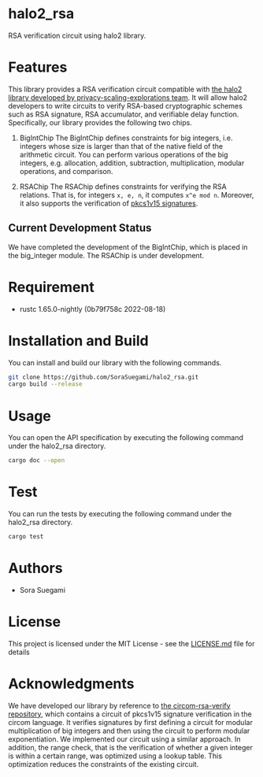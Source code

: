 # halo2_rsa
RSA verification circuit using halo2 library.

# Features
This library provides a RSA verification circuit compatible with [the halo2 library developed by privacy-scaling-explorations team](https://github.com/privacy-scaling-explorations/halo2).
It will allow halo2 developers to write circuits to verify RSA-based cryptographic schemes such as RSA signature, RSA accumulator, and verifiable delay function.
Specifically, our library provides the following two chips.
1. BigIntChip
The BigIntChip defines constraints for big integers, i.e. integers whose size is larger than that of the native field of the arithmetic circuit.
You can perform various operations of the big integers, e.g. allocation, addition, subtraction, multiplication, modular operations, and comparison.

2. RSAChip
The RSAChip defines constraints for verifying the RSA relations.
That is, for integers `x, e, n`, it computes `x^e mod n`.
Moreover, it also supports the verification of [pkcs1v15 signatures](https://www.rfc-editor.org/rfc/rfc3447).

## Current Development Status
We have completed the development of the BigIntChip, which is placed in the big_integer module.
The RSAChip is under development.

# Requirement
- rustc 1.65.0-nightly (0b79f758c 2022-08-18)

# Installation and Build
You can install and build our library with the following commands.
```bash
git clone https://github.com/SoraSuegami/halo2_rsa.git
cargo build --release
```

# Usage
You can open the API specification by executing the following command under the halo2_rsa directory.
```bash
cargo doc --open
```

# Test
You can run the tests by executing the following command under the halo2_rsa directory.
```bash
cargo test
```

# Authors
- Sora Suegami

# License
This project is licensed under the MIT License - see the [LICENSE.md](https://github.com/SoraSuegami/halo2_rsa/blob/main/LICENSE.md) file for details

# Acknowledgments
We have developed our library by reference to [the circom-rsa-verify repository](https://github.com/zkp-application/circom-rsa-verify), which contains a circuit of pkcs1v15 signature verification in the circom language. 
It verifies signatures by first defining a circuit for modular multiplication of big integers and then using the circuit to perform modular exponentiation.
We implemented our circuit using a similar approach.
In addition, the range check, that is the verification of whether a given integer is within a certain range, was optimized using a lookup table.
This optimization reduces the constraints of the existing circuit.